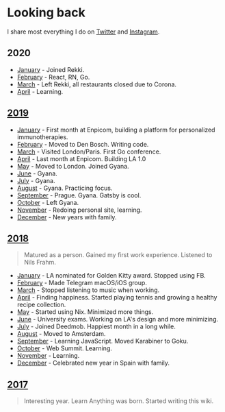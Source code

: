 # Looking back

I share most everything I do on [Twitter](https://twitter.com/nikitavoloboev) and [Instagram](https://instagram.com/nikitavoloboev).

## 2020

- [January](2020/2020-january.md) - Joined Rekki.
- [February](2020/2020-february.md) - React, RN, Go.
- [March](2020/2020-march.md) - Left Rekki, all restaurants closed due to Corona.
- [April](2020/2020-april.md) - Learning.

## [2019](2019/2019.md)

- [January](2019/2019-january.md) - First month at Enpicom, building a platform for personalized immunotherapies.
- [February](2019/2019-february.md) - Moved to Den Bosch. Writing code.
- [March](2019/2019-march.md) - Visited London/Paris. First Go conference.
- [April](2019/2019-april.md) - Last month at Enpicom. Building LA 1.0
- [May](2019/2019-may.md) - Moved to London. Joined Gyana.
- [June](2019/2019-june.md) - Gyana.
- [July](2019/2019-july.md) - Gyana.
- [August](2019/2019-august.md) - Gyana. Practicing focus.
- [September](2019/2019-september.md) - Prague. Gyana. Gatsby is cool.
- [October](2019/2019-october.md) - Left Gyana.
- [November](2019/2019-november.md) - Redoing personal site, learning.
- [December](2019/2019-december.md) - New years with family.

## [2018](2018/2018.md)

> Matured as a person. Gained my first work experience. Listened to Nils Frahm.

- [January](2018/2018-january.md) - LA nominated for Golden Kitty award. Stopped using FB.
- [February](2018/2018-february.md) - Made Telegram macOS/iOS group.
- [March](2018/2018-march.md) - Stopped listening to music when working.
- [April](2018/2018-april.md) - Finding happiness. Started playing tennis and growing a healthy recipe collection.
- [May](2018/2018-may.md) - Started using Nix. Minimized more things.
- [June](2018/2018-june.md) - University exams. Working on LA's design and more minimizing.
- [July](2018/2018-july.md) - Joined Deedmob. Happiest month in a long while.
- [August](2018/2018-august.md) - Moved to Amsterdam.
- [September](2018/2018-september.md) - Learning JavaScript. Moved Karabiner to Goku.
- [October](2018/2018-october.md) - Web Summit. Learning.
- [November](2018/2018-november.md) - Learning.
- [December](2018/2018-december.md) - Celebrated new year in Spain with family.

## [2017](2017/2017.md)

> Interesting year. Learn Anything was born. Started writing this wiki.
